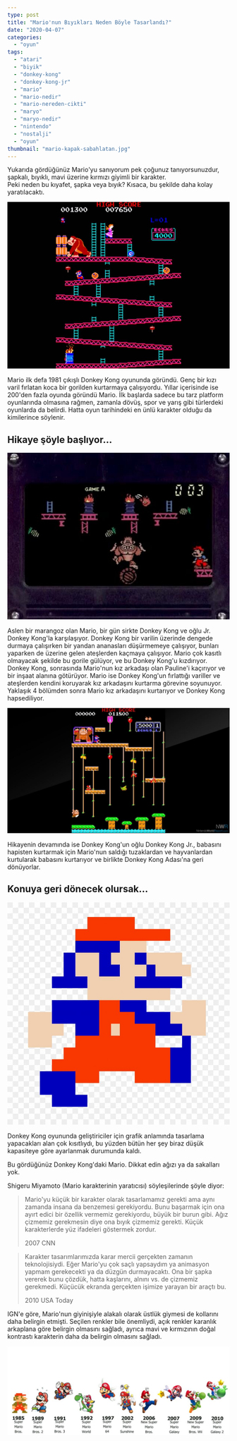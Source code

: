 ```yaml
---
type: post
title: "Mario'nun Bıyıkları Neden Böyle Tasarlandı?"
date: "2020-04-07"
categories: 
  - "oyun"
tags: 
  - "atari"
  - "biyik"
  - "donkey-kong"
  - "donkey-kong-jr"
  - "mario"
  - "mario-nedir"
  - "mario-nereden-cikti"
  - "maryo"
  - "maryo-nedir"
  - "nintendo"
  - "nostalji"
  - "oyun"
thumbnail: "mario-kapak-sabahlatan.jpg"
---
```


Yukarıda gördüğünüz Mario'yu sanıyorum pek çoğunuz tanıyorsunuzdur, şapkalı, bıyıklı, mavi üzerine kırmızı giyimli bir karakter.  
Peki neden bu kıyafet, şapka veya bıyık? Kısaca, bu şekilde daha kolay yaratılacaktı.

![Donkey Kong oyunundan bir görüntü](images/donkey-kong-sabahlatan.jpg)

Mario ilk defa 1981 çıkışlı Donkey Kong oyununda göründü. Genç bir kızı varil fırlatan koca bir gorilden kurtarmaya çalışıyordu. Yıllar içerisinde ise 200'den fazla oyunda göründü Mario. İlk başlarda sadece bu tarz platform oyunlarında olmasına rağmen, zamanla dövüş, spor ve yarış gibi türlerdeki oyunlarda da belirdi. Hatta oyun tarihindeki en ünlü karakter olduğu da kimilerince söylenir.

## Hikaye şöyle başlıyor...

![Donkey Kong sirk sahnesi](images/donkey-kong-circus-sabahlatan.jpg)

Aslen bir marangoz olan Mario, bir gün sirkte Donkey Kong ve oğlu Jr. Donkey Kong'la karşılaşıyor. Donkey Kong bir varilin üzerinde dengede durmaya çalışırken bir yandan ananasları düşürmemeye çalışıyor, bunları yaparken de üzerine gelen ateşlerden kaçmaya çalışıyor. Mario çok kasıtlı olmayacak şekilde bu gorile gülüyor, ve bu Donkey Kong'u kızdırıyor. Donkey Kong, sonrasında Mario'nun kız arkadaşı olan Pauline'i kaçırıyor ve bir inşaat alanına götürüyor. Mario ise Donkey Kong'un fırlattığı variller ve ateşlerden kendini koruyarak kız arkadaşını kurtarma görevine soyunuyor. Yaklaşık 4 bölümden sonra Mario kız arkadaşını kurtarıyor ve Donkey Kong hapsediliyor.

![Donkey Kong Jr. oyunundan bir görüntü](images/donkey-kong-jr-sabahlatan-1024x576.jpg)

Hikayenin devamında ise Donkey Kong'un oğlu Donkey Kong Jr., babasını hapisten kurtarmak için Mario'nun saldığı tuzaklardan ve hayvanlardan kurtularak babasını kurtarıyor ve birlikte Donkey Kong Adası'na geri dönüyorlar.

## Konuya geri dönecek olursak...

![İlk Mario görseli](images/mario-old-sabahlatan.jpg)

Donkey Kong oyununda geliştiriciler için grafik anlamında tasarlama yapacakları alan çok kısıtlıydı, bu yüzden bütün her şey biraz düşük kapasiteye göre ayarlanmak durumunda kaldı.

Bu gördüğünüz Donkey Kong'daki Mario. Dikkat edin ağızı ya da sakalları yok.

Shigeru Miyamoto (Mario karakterinin yaratıcısı) söyleşilerinde şöyle diyor:

> Mario'yu küçük bir karakter olarak tasarlamamız gerekti ama aynı zamanda insana da benzemesi gerekiyordu. Bunu başarmak için ona ayırt edici bir özellik vermemiz gerekiyordu, büyük bir burun gibi. Ağız çizmemiz gerekmesin diye ona bıyık çizmemiz gerekti. Küçük karakterlerde yüz ifadeleri göstermek zordur.
> 
> 2007 CNN

> Karakter tasarımlarımızda karar mercii gerçekten zamanın teknolojisiydi. Eğer Mario'yu çok saçlı yapsaydım ya animasyon yapmam gerekecekti ya da düzgün durmayacaktı. Ona bir şapka vererek bunu çözdük, hatta kaşlarını, alnını vs. de çizmemiz gerekmedi. Küçücük ekranda gerçekten işimize yarayan bir araçtı bu.
> 
> 2010 USA Today

IGN'e göre, Mario'nun giyinişiyle alakalı olarak üstlük giymesi de kollarını daha belirgin etmişti. Seçilen renkler bile önemliydi, açık renkler karanlık arkaplana göre belirgin olmasını sağladı, ayrıca mavi ve kırmızının doğal kontrastı karakterin daha da belirgin olmasını sağladı.

![Zamanla Mario'nun görsel değişimleri](images/mario-all-sabahlatan-1024x410.jpg)

